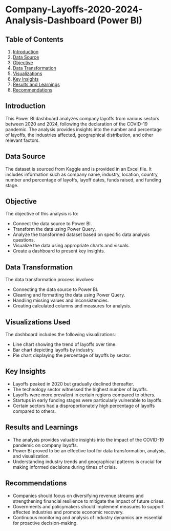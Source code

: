 # Company-Layoffs-2020-2024-Analysis-Dashboard (Power BI)

## Table of Contents
1. [Introduction](#introduction)
2. [Data Source](#data-source)
3. [Objective](#objective)
4. [Data Transformation](#data-transformation)
5. [Visualizations](#visualizations)
6. [Key Insights](#key-insights)
7. [Results and Learnings](#results-and-learnings)
8. [Recommendations](#recommendations)

## Introduction 

This Power BI dashboard analyzes company layoffs from various sectors between 2020 and 2024, following the declaration of the COVID-19 pandemic. The analysis provides insights into the number and percentage of layoffs, the industries affected, geographical distribution, and other relevant factors.

## Data Source 

The dataset is sourced from Kaggle and is provided in an Excel file. It includes information such as company name, industry, location, country, number and percentage of layoffs, layoff dates, funds raised, and funding stage.

## Objective 

The objective of this analysis is to:

- Connect the data source to Power BI.
- Transform the data using Power Query.
- Analyze the transformed dataset based on specific data analysis questions.
- Visualize the data using appropriate charts and visuals.
- Create a dashboard to present key insights.

## Data Transformation 

The data transformation process involves:

- Connecting the data source to Power BI.
- Cleaning and formatting the data using Power Query.
- Handling missing values and inconsistencies.
- Creating calculated columns and measures for analysis.


## Visualizations Used

The dashboard includes the following visualizations:

- Line chart showing the trend of layoffs over time.
- Bar chart depicting layoffs by industry.
- Pie chart displaying the percentage of layoffs by sector.

## Key Insights

- Layoffs peaked in 2020 but gradually declined thereafter.
- The technology sector witnessed the highest number of layoffs.
- Layoffs were more prevalent in certain regions compared to others.
- Startups in early funding stages were particularly vulnerable to layoffs.
- Certain sectors had a disproportionately high percentage of layoffs compared to others.

## Results and Learnings

- The analysis provides valuable insights into the impact of the COVID-19 pandemic on company layoffs.
- Power BI proved to be an effective tool for data transformation, analysis, and visualization.
- Understanding industry trends and geographical patterns is crucial for making informed decisions during times of crisis.

## Recommendations

- Companies should focus on diversifying revenue streams and strengthening financial resilience to mitigate the impact of future crises.
- Governments and policymakers should implement measures to support affected industries and promote economic recovery.
- Continuous monitoring and analysis of industry dynamics are essential for proactive decision-making.


